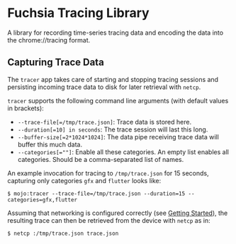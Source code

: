 # Fuchsia Tracing Library

A library for recording time-series tracing data and encoding the data into the
chrome://tracing format.

## Capturing Trace Data

The `tracer` app takes care of starting and stopping tracing sessions and
persisting incoming trace data to disk for later retrieval with `netcp`.

`tracer` supports the following command line arguments (with default values in brackets):
  - `--trace-file[=/tmp/trace.json]`: Trace data is stored here.
  - `--duration[=10] in seconds`: The trace session will last this long.
  - `--buffer-size[=2*1024*1024]`: The data pipe receiving trace data will buffer this much data.
  - `--categories[=""]`: Enable all these categories. An empty list
    enables all categories. Should be a comma-separated list of names.

An example invocation for tracing to `/tmp/trace.json` for 15 seconds,
capturing only categories `gfx` and `flutter` looks like:
```
$ mojo:tracer --trace-file=/tmp/trace.json --duration=15 --categories=gfx,flutter
```

Assuming that networking is configured correctly (see [Getting Started](../magenta/docs/getting_started.md)),
the resulting trace can then be retrieved from the device with `netcp` as in:
```
$ netcp :/tmp/trace.json trace.json
```
